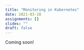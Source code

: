 ```yaml
---
title: "Monitoring in Kubernetes"
date: 2021-03-28
assignments: []
slides: ""
draft: false
---
```


Coming soon!
